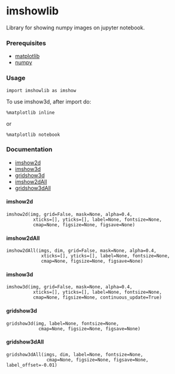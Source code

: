 # imshowlib

Library for showing numpy images on jupyter notebook.

### Prerequisites

* [matplotlib](https://matplotlib.org/)
* [numpy](https://numpy.org/)

### Usage
```
import imshowlib as imshow
```
To use imshow3d, after import do:
```
%matplotlib inline
```
or
```
%matplotlib notebook
```
### Documentation
* [imshow2d](#imshow2d)
* [imshow3d](#imshow3d)
* [gridshow3d](#gridshow3d)
* [imshow2dAll](#imshow2dAll)
* [gridshow3dAll](#gridshow3dAll)


#### imshow2d
```
imshow2d(img, grid=False, mask=None, alpha=0.4, 
          xticks=[], yticks=[], label=None, fontsize=None, 
          cmap=None, figsize=None, figsave=None)
```


#### imshow2dAll
```
imshow2dAll(imgs, dim, grid=False, mask=None, alpha=0.4,
             xticks=[], yticks=[], label=None, fontsize=None, 
             cmap=None, figsize=None, figsave=None)
```

#### imshow3d
```
imshow3d(img, grid=False, mask=None, alpha=0.4, 
          xticks=[], yticks=[], label=None, fontsize=None, 
          cmap=None, figsize=None, continuous_update=True)
```

#### gridshow3d
```
gridshow3d(img, label=None, fontsize=None, 
            cmap=None, figsize=None, figsave=None)
```

#### gridshow3dAll
```
gridshow3dAll(imgs, dim, label=None, fontsize=None, 
               cmap=None, figsize=None, figsave=None, label_offset=-0.01)
```
